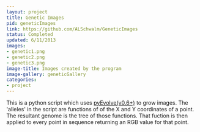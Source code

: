 ```yaml
---
layout: project
title: Genetic Images
pid: geneticImages
link: https://github.com/ALSchwalm/GeneticImages
status: Completed
updated: 6/11/2013 
images:
- genetic1.png
- genetic2.png
- genetic3.png
image-title: Images created by the program
image-gallery: geneticGallery
categories:
- project
---
```


This is a python script which uses [pyEvolve(v0.6+)][evolve] to grow images. The
'alleles' in the script are functions of of the X and Y coordinates of a point. The
resultant genome is the tree of those functions. That fuction is then applied to
every point in sequence returning an RGB value for that point.

[evolve]: http://pyevolve.sourceforge.net/0_6rc1/
